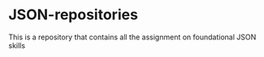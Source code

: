 # JSON-repositories
This is a repository that contains all the assignment on foundational JSON skills
